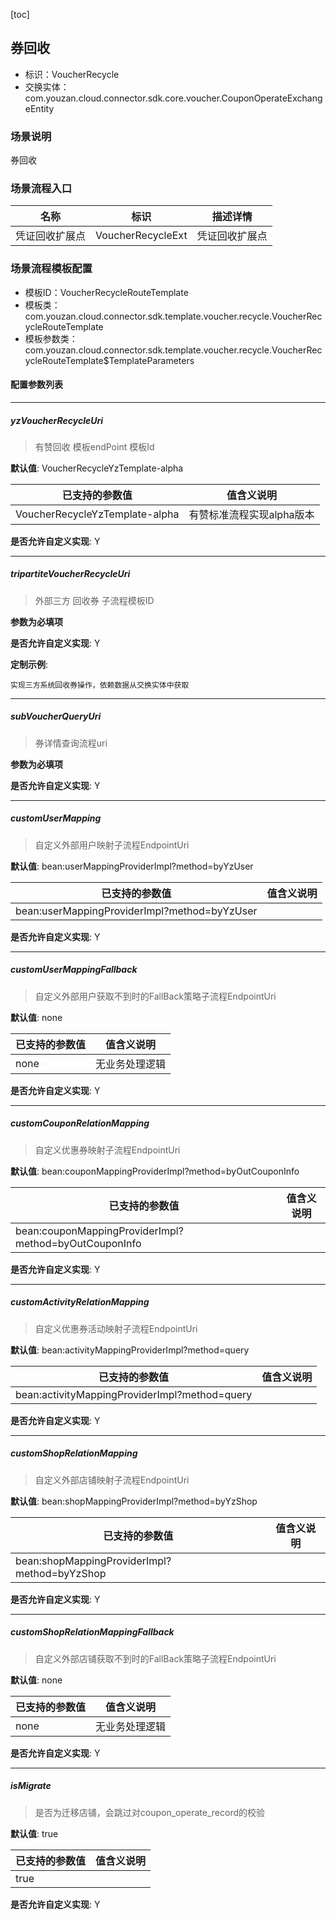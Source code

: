 [toc]

## 券回收
- 标识：VoucherRecycle
- 交换实体：com.youzan.cloud.connector.sdk.core.voucher.CouponOperateExchangeEntity
### 场景说明
券回收
### 场景流程入口

名称 | 标识 | 描述详情
---|---|---
凭证回收扩展点 | VoucherRecycleExt | 凭证回收扩展点

### 场景流程模板配置
- 模板ID：VoucherRecycleRouteTemplate
- 模板类：com.youzan.cloud.connector.sdk.template.voucher.recycle.VoucherRecycleRouteTemplate
- 模板参数类：com.youzan.cloud.connector.sdk.template.voucher.recycle.VoucherRecycleRouteTemplate$TemplateParameters

#### 配置参数列表

---
##### yzVoucherRecycleUri
> 有赞回收 模板endPoint 模板Id

**默认值**: VoucherRecycleYzTemplate-alpha

已支持的参数值 | 值含义说明
---|---
VoucherRecycleYzTemplate-alpha | 有赞标准流程实现alpha版本

**是否允许自定义实现**: Y

---
##### tripartiteVoucherRecycleUri
> 外部三方 回收券 子流程模板ID

**参数为必填项**


**是否允许自定义实现**: Y


**定制示例**:
```
实现三方系统回收券操作，依赖数据从交换实体中获取
```
---
##### subVoucherQueryUri
> 券详情查询流程uri

**参数为必填项**


**是否允许自定义实现**: Y

---
##### customUserMapping
> 自定义外部用户映射子流程EndpointUri

**默认值**: bean:userMappingProviderImpl?method=byYzUser

已支持的参数值 | 值含义说明
---|---
bean:userMappingProviderImpl?method=byYzUser | 

**是否允许自定义实现**: Y

---
##### customUserMappingFallback
> 自定义外部用户获取不到时的FallBack策略子流程EndpointUri

**默认值**: none

已支持的参数值 | 值含义说明
---|---
none | 无业务处理逻辑

**是否允许自定义实现**: Y

---
##### customCouponRelationMapping
> 自定义优惠券映射子流程EndpointUri

**默认值**: bean:couponMappingProviderImpl?method=byOutCouponInfo

已支持的参数值 | 值含义说明
---|---
bean:couponMappingProviderImpl?method=byOutCouponInfo | 

**是否允许自定义实现**: Y

---
##### customActivityRelationMapping
> 自定义优惠券活动映射子流程EndpointUri

**默认值**: bean:activityMappingProviderImpl?method=query

已支持的参数值 | 值含义说明
---|---
bean:activityMappingProviderImpl?method=query | 

**是否允许自定义实现**: Y

---
##### customShopRelationMapping
> 自定义外部店铺映射子流程EndpointUri

**默认值**: bean:shopMappingProviderImpl?method=byYzShop

已支持的参数值 | 值含义说明
---|---
bean:shopMappingProviderImpl?method=byYzShop | 

**是否允许自定义实现**: Y

---
##### customShopRelationMappingFallback
> 自定义外部店铺获取不到时的FallBack策略子流程EndpointUri

**默认值**: none

已支持的参数值 | 值含义说明
---|---
none | 无业务处理逻辑

**是否允许自定义实现**: Y

---
##### isMigrate
> 是否为迁移店铺，会跳过对coupon_operate_record的校验

**默认值**: true

已支持的参数值 | 值含义说明
---|---
true | 

**是否允许自定义实现**: Y



